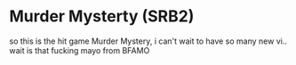 # Murder Mysterty (SRB2)
so this is the hit game Murder Mystery, i can't wait to have so many new vi.. wait is that fucking mayo from BFAMO
